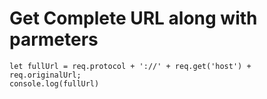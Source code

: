 # Get Complete URL along with parmeters

```
let fullUrl = req.protocol + '://' + req.get('host') + req.originalUrl;
console.log(fullUrl)
```

